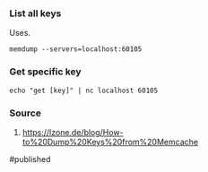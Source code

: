 ### List all keys
Uses.
```
memdump --servers=localhost:60105
```

### Get specific key
```
echo "get [key]" | nc localhost 60105
```

### Source
1. https://lzone.de/blog/How-to%20Dump%20Keys%20from%20Memcache

#published 